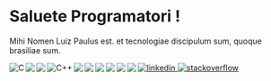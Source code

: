<h1> Saluete Programatori ! </h1>
<p> Mihi Nomen Luiz Paulus est. et tecnologiae discipulum sum, quoque brasiliae sum. </p>

<a href="https://www.linkedin.com/in/luiz-paulo-82846a255?lipi=urn%3Ali%3Apage%3Ad_flagship3_profile_view_base_contact_details%3BZzVz%2FPvhTKyyyKP5XOcMeg%3D%3D">
<img src="https://img.shields.io/badge/LinkedIn-0077B5?style=for-the-badge&logo=linkedin&logoColor=" alt="linkedin">
</a>

<a href="https://stackoverflow.com/users/20373525/luiz">
<img src="https://img.shields.io/badge/Stack_Overflow-FE7A16?style=for-the-badge&logo=stack-overflow&logoColor=white" alt="stackoverflow">
</a>

<img align="left" src="https://img.shields.io/badge/C-00599C?style=for-the-badge&logo=c&logoColor=white" alt="C">

<img align="left" src="https://img.shields.io/badge/Python-3776AB?style=for-the-badge&logo=python&logoColor=white">

<img align="left" src="https://img.shields.io/badge/Git-E34F26?style=for-the-badge&logo=git&logoColor=white">

<img align="left" src="https://img.shields.io/badge/C%2B%2B-00599C?style=for-the-badge&logo=c%2B%2B&logoColor=white" alt="C++">

<img align="left" src="https://img.shields.io/badge/HTML-239120?style=for-the-badge&logo=html5&logoColor=white">

<img align="left" src="https://img.shields.io/badge/JavaScript-F7DF1E?style=for-the-badge&logo=javascript&logoColor=black">

<img align="left" src="https://img.shields.io/badge/CSS-239120?&style=for-the-badge&logo=css3&logoColor=white">

<img align="left" src="https://img.shields.io/badge/PHP-777BB4?style=for-the-badge&logo=php&logoColor=white">

<img align="left" src="https://img.shields.io/badge/Shell_Script-121011?style=for-the-badge&logo=gnu-bash&logoColor=white">

<img align="left" src="https://img.shields.io/badge/Linux-E34F26?style=for-the-badge&logo=linux&logoColor=black">


